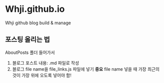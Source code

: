 # Whji.github.io
Whji github blog build &amp; manage

## 포스팅 올리는 법
AboutPosts 폴더 들어가서 
1) 블로그 포스트 내용: .md 파일로 작성
2) 블로그 file name을 file_links.js 파일에 넣기
**중요** file name 넣을 때 가장 최근의 것이 가장 위에 오도록 넣어야 함!
